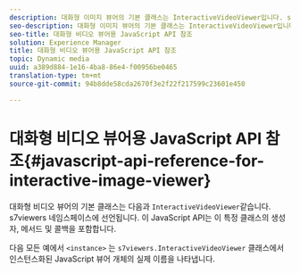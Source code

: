 ```yaml
---
description: 대화형 이미지 뷰어의 기본 클래스는 InteractiveVideoViewer입니다. s7viewers 네임스페이스에 선언됩니다. 이 JavaScript API는 이 특정 클래스의 생성자, 메서드 및 콜백을 포함합니다.
seo-description: 대화형 이미지 뷰어의 기본 클래스는 InteractiveVideoViewer입니다. s7viewers 네임스페이스에 선언됩니다. 이 JavaScript API는 이 특정 클래스의 생성자, 메서드 및 콜백을 포함합니다.
seo-title: 대화형 비디오 뷰어용 JavaScript API 참조
solution: Experience Manager
title: 대화형 비디오 뷰어용 JavaScript API 참조
topic: Dynamic media
uuid: a389d884-1e16-4ba8-86e4-f00956be0465
translation-type: tm+mt
source-git-commit: 94b8dde58cda2670f3e2f22f217599c23601e450

---
```



# 대화형 비디오 뷰어용 JavaScript API 참조{#javascript-api-reference-for-interactive-image-viewer}

대화형 비디오 뷰어의 기본 클래스는 다음과 `InteractiveVideoViewer`같습니다. s7viewers 네임스페이스에 선언됩니다. 이 JavaScript API는 이 특정 클래스의 생성자, 메서드 및 콜백을 포함합니다.

다음 모든 예에서 `<instance>` 는 `s7viewers.InteractiveVideoViewer` 클래스에서 인스턴스화된 JavaScript 뷰어 개체의 실제 이름을 나타냅니다.
